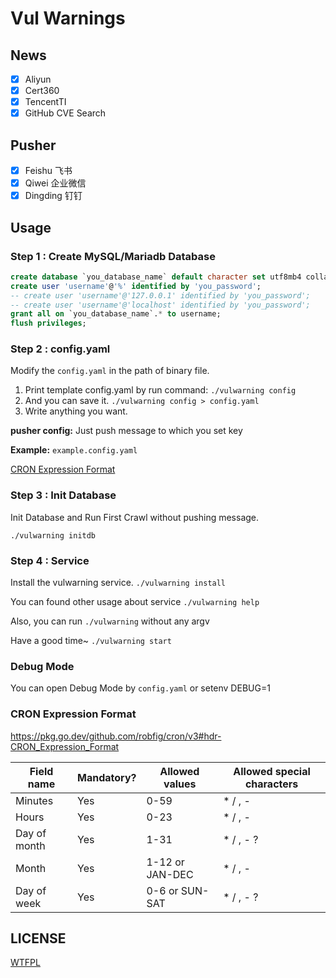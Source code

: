 # Vul Warnings

## News

- [x] Aliyun
- [x] Cert360
- [x] TencentTI
- [x] GitHub CVE Search

## Pusher

- [x] Feishu 飞书
- [x] Qiwei 企业微信
- [x] Dingding 钉钉

## Usage

### Step 1 : Create MySQL/Mariadb Database

```sql
create database `you_database_name` default character set utf8mb4 collate utf8mb4_unicode_ci;
create user 'username'@'%' identified by 'you_password';
-- create user 'username'@'127.0.0.1' identified by 'you_password';
-- create user 'username'@'localhost' identified by 'you_password';
grant all on `you_database_name`.* to username;
flush privileges;
```

### Step 2 : config.yaml

Modify the `config.yaml` in the path of binary file.

1. Print template config.yaml by run command: `./vulwarning config`
2. And you can save it. `./vulwarning config > config.yaml`
3. Write anything you want.

**pusher config:** Just push message to which you set key

**Example:** `example.config.yaml`

[CRON Expression Format](#cron-expression-format)

### Step 3 : Init Database

Init Database and Run First Crawl without pushing message.

`./vulwarning initdb`

### Step 4 : Service

Install the vulwarning service. `./vulwarning install`

You can found other usage about service `./vulwarning help`

Also, you can run `./vulwarning` without any argv

Have a good time~ `./vulwarning start`

### Debug Mode

You can open Debug Mode by `config.yaml` or setenv DEBUG=1

### CRON Expression Format

https://pkg.go.dev/github.com/robfig/cron/v3#hdr-CRON_Expression_Format

| Field name   | Mandatory? | Allowed values  | Allowed special characters |
| ------------ | ---------- | --------------- | -------------------------- |
| Minutes      | Yes        | 0-59            | * / , -                    |
| Hours        | Yes        | 0-23            | * / , -                    |
| Day of month | Yes        | 1-31            | * / , - ?                  |
| Month        | Yes        | 1-12 or JAN-DEC | * / , -                    |
| Day of week  | Yes        | 0-6 or SUN-SAT  | * / , - ?                  |

## LICENSE

[WTFPL](LICENSE)